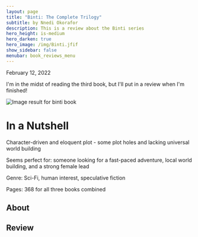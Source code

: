 ```yaml
---
layout: page
title: "Binti: The Complete Trilogy"
subtitle: by Nnedi Okorafor
description: This is a review about the Binti series
hero_height: is-medium
hero_darken: true
hero_image: /img/Binti.jfif
show_sidebar: false
menubar: book_reviews_menu
---
```


February 12, 2022

I'm in the midst of reading the third book, but I'll put in a review when I'm finished!

![Image result for binti book](https://th.bing.com/th/id/OIP.3BzM0c-kRbdXXiAcwDrocAHaEK?w=316&h=180&c=7&r=0&o=5&dpr=1.25&pid=1.7)

# In a Nutshell 

Character-driven and eloquent plot - some plot holes and lacking universal world building

Seems perfect for: someone looking for a fast-paced adventure, local world building, and a strong female lead

Genre: Sci-Fi, human interest, speculative fiction

Pages: 368 for all three books combined

## **About**

## **Review**

